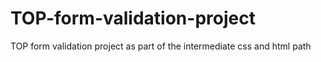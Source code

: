 # TOP-form-validation-project
TOP form validation project as part of the intermediate css and html path

